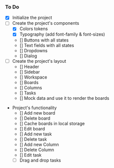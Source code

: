 ### To Do

- [x] Initialize the project
- [ ] Create the project's components
  - [x] Colors tokens
  - [x] Typography (add font-family & font-sizes)
  <!-- We will use Radix headless components -->
  - [] Buttons with all states
  - [] Text fields with all states
  - [] Dropdowns
  - [] Dialog
- [ ] Create the project's layout
  - [] Header
  - [] Sidebar
  - [] Workspace
  - [] Boards
  - [] Columns
  - [] Tasks
  - [] Mock data and use it to render the boards
- Project's functionality
  - [] Add new board
  - [] Delete board
  - [] Cache boards in local storage
  - [] Edit board
  - [] Add new task
  - [] Delete task
  - [] Add new Column
  - [] Delete Column
  - [] Edit task
  - [ ] Drag and drop tasks
